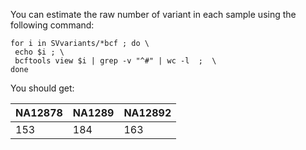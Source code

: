 You can estimate the raw number of variant in each sample using the following command:

```
for i in SVvariants/*bcf ; do \ 
 echo $i ; \
 bcftools view $i | grep -v "^#" | wc -l  ;  \
done
```

You should get:

|NA12878|NA1289|NA12892|
|--|--|--|
|153|184|163|

